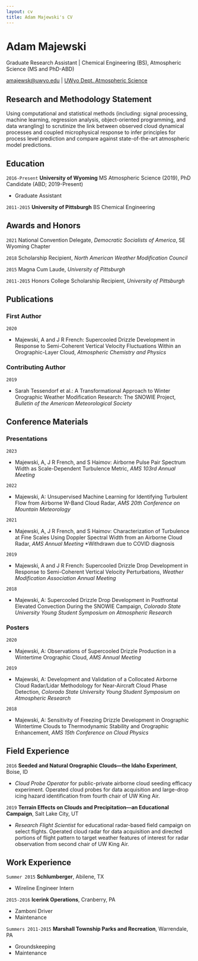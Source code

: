 ```yaml
---
layout: cv
title: Adam Majewski's CV
---
```

# Adam Majewski
Graduate Research Assistant | Chemical Engineering (BS), Atmospheric Science (MS and PhD-ABD)

<div id="webaddress">
<a href="amajewsk@uwyo.edu">amajewsk@uwyo.edu</a>
| <a href="http://www.uwyo.edu/atsc/directory/graduate-students-and-post-docs/amajewski.html">UWyo Dept. Atmospheric Science</a>
</div>


## Research and Methodology Statement

Using computational and statistical methods (including: signal processing, machine learning, regression analysis, object-oriented programming,
and data wrangling) to scrutinize the link between observed cloud dynamical processes and coupled microphysical response to infer principles for 
process level prediction and compare against state-of-the-art atmospheric model predictions.


## Education

`2016-Present`
__University of Wyoming__
MS Atmospheric Science (2019), PhD Candidate (ABD; 2019-Present)

- Graduate Assistant

`2011-2015`
__University of Pittsburgh__
BS Chemical Engineering


## Awards and Honors

`2021`
National Convention Delegate, *Democratic Socialists of America*, SE Wyoming Chapter

`2018`
Scholarship Recipient, *North American Weather Modification Council*

`2015`
Magna Cum Laude, *University of Pittsburgh*

`2011-2015`
Honors College Scholarship Recipient, *University of Pittsburgh*


## Publications
### First Author

`2020`

- Majewski, A and J R French: Supercooled Drizzle Development in Response to Semi-Coherent Vertical Velocity Fluctuations Within an Orographic-Layer Cloud, *Atmospheric Chemistry and Physics*

### Contributing Author

`2019`

- Sarah Tessendorf et al.: A Transformational Approach to Winter Orographic Weather Modification Research: The SNOWIE Project, *Bulletin of the American Meteorological Society*



## Conference Materials
### Presentations

`2023`

- Majewski, A, J R French, and S Haimov: Airborne Pulse Pair Spectrum Width as Scale-Dependent Turbulence Metric, *AMS 103rd Annual Meeting*

`2022`

- Majewski, A: Unsupervised Machine Learning for Identifying Turbulent Flow from Airborne W-Band Cloud Radar, *AMS 20th Conference on Mountain Meteorology*

`2021`

- Majewski, A, J R French, and S Haimov: Characterization of Turbulence at Fine Scales Using Doppler Spectral Width from an Airborne Cloud Radar, *AMS Annual Meeting* *Withdrawn due to COVID diagnosis

`2019`

- Majewski, A and J R French: Supercooled Drizzle Drop Development in Response to Semi-Coherent Vertical Velocity Perturbations, *Weather Modification Association Annual Meeting*

`2018`

- Majewski, A: Supercooled Drizzle Drop Development in Postfrontal Elevated Convection During the SNOWIE Campaign, *Colorado State University Young Student Symposium on Atmospheric Research*

### Posters

`2020`

- Majewski, A: Observations of Supercooled Drizzle Production in a Wintertime Orographic Cloud, *AMS Annual Meeting*

`2019`

- Majewski, A: Development and Validation of a Collocated Airborne Cloud Radar/Lidar Methodology for Near-Aircraft Cloud Phase Detection, *Colorado State University Young Student Symposium on Atmospheric Research*

`2018`

- Majewski, A: Sensitivity of Freezing Drizzle Development in Orographic Wintertime Clouds to Thermodynamic Stability and Orographic Enhancement, *AMS 15th Conference on Cloud Physics*


## Field Experience

`2016`
__Seeded and Natural Orographic Clouds—the Idaho Experiment__, Boise, ID

- *Cloud Probe Operator* for public-private airborne cloud seeding efficacy experiment. Operated cloud probes for data acquisition and large-drop icing hazard identification from fourth chair of UW King Air.

`2019`
__Terrain Effects on Clouds and Precipitation—an Educational Campaign__, Salt Lake City, UT

- *Research Flight Scientist* for educational radar-based field campaign on select flights. Operated cloud radar for data acquisition and directed portions of flight pattern to target weather features of interest for radar observation from second chair of UW King Air.


## Work Experience

`Summer 2015`
__Schlumberger__, Abilene, TX

- Wireline Engineer Intern

`2015-2016`
__Icerink Operations__, Cranberry, PA

- Zamboni Driver
- Maintenance

`Summers 2011-2015`
__Marshall Township Parks and Recreation__, Warrendale, PA

- Groundskeeping
- Maintenance



<!-- ### Footer

Last updated: Jan 2023 -->
